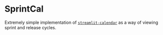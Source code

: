 
# SprintCal

Extremely simple implementation of [`streamlit-calendar`](https://github.com/im-perativa/streamlit-calendar) as a way of viewing sprint and release cycles.

